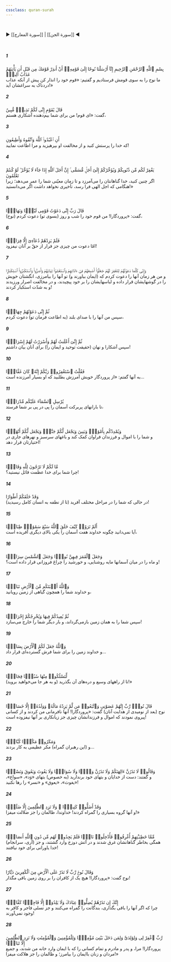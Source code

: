 ```yaml
---
cssclass: quran-surah
---
```

<br>

▶ [[سورة المعارج]] | [[سورة الجن]] ◀

<br>

##### 1

<span class="ayah">بِسْمِ ٱللَّهِ ٱلرَّحْمَٰنِ ٱلرَّحِيمِ إِنَّآ أَرْسَلْنَا نُوحًا إِلَىٰ قَوْمِهِۦٓ أَنْ أَنذِرْ قَوْمَكَ مِن قَبْلِ أَن يَأْتِيَهُمْ عَذَابٌ أَلِيمٌۭ</span>
<br><span class="ayah_translation">ما نوح را به سوی قومش فرستادیم و گفتیم: «قوم خود را انذار کن پیش از آنکه عذاب دردناک به سراغشان آید!»</span>

##### 2

<span class="ayah">قَالَ يَٰقَوْمِ إِنِّى لَكُمْ نَذِيرٌۭ مُّبِينٌ</span>
<br><span class="ayah_translation">گفت: «ای قوم! من برای شما بیم‌دهنده آشکاری هستم،</span>

##### 3

<span class="ayah">أَنِ ٱعْبُدُوا۟ ٱللَّهَ وَٱتَّقُوهُ وَأَطِيعُونِ</span>
<br><span class="ayah_translation">که خدا را پرستش کنید و از مخالفت او بپرهیزید و مرا اطاعت نمایید!</span>

##### 4

<span class="ayah">يَغْفِرْ لَكُم مِّن ذُنُوبِكُمْ وَيُؤَخِّرْكُمْ إِلَىٰٓ أَجَلٍۢ مُّسَمًّى ۚ إِنَّ أَجَلَ ٱللَّهِ إِذَا جَآءَ لَا يُؤَخَّرُ ۖ لَوْ كُنتُمْ تَعْلَمُونَ</span>
<br><span class="ayah_translation">اگر چنین کنید، خدا گناهانتان را می‌آمرزد و تا زمان معیّنی شما را عمر می‌دهد؛ زیرا هنگامی که اجل الهی فرا رسد، تأخیری نخواهد داشت اگر می‌دانستید!»</span>

##### 5

<span class="ayah">قَالَ رَبِّ إِنِّى دَعَوْتُ قَوْمِى لَيْلًۭا وَنَهَارًۭا</span>
<br><span class="ayah_translation">(نوح) گفت: «پروردگارا! من قوم خود را شب و روز (بسوی تو) دعوت کردم،</span>

##### 6

<span class="ayah">فَلَمْ يَزِدْهُمْ دُعَآءِىٓ إِلَّا فِرَارًۭا</span>
<br><span class="ayah_translation">امّا دعوت من چیزی جز فرار از حقّ بر آنان نیفزود!</span>

##### 7

<span class="ayah">وَإِنِّى كُلَّمَا دَعَوْتُهُمْ لِتَغْفِرَ لَهُمْ جَعَلُوٓا۟ أَصَٰبِعَهُمْ فِىٓ ءَاذَانِهِمْ وَٱسْتَغْشَوْا۟ ثِيَابَهُمْ وَأَصَرُّوا۟ وَٱسْتَكْبَرُوا۟ ٱسْتِكْبَارًۭا</span>
<br><span class="ayah_translation">و من هر زمان آنها را دعوت کردم که (ایمان بیاورند و) تو آنها را بیامرزی، انگشتان خویش را در گوشهایشان قرار داده و لباسهایشان را بر خود پیچیدند، و در مخالفت اصرار ورزیدند و به شدّت استکبار کردند!</span>

##### 8

<span class="ayah">ثُمَّ إِنِّى دَعَوْتُهُمْ جِهَارًۭا</span>
<br><span class="ayah_translation">سپس من آنها را با صدای بلند (به اطاعت فرمان تو) دعوت کردم،</span>

##### 9

<span class="ayah">ثُمَّ إِنِّىٓ أَعْلَنتُ لَهُمْ وَأَسْرَرْتُ لَهُمْ إِسْرَارًۭا</span>
<br><span class="ayah_translation">سپس آشکارا و نهان (حقیقت توحید و ایمان را) برای آنان بیان داشتم!</span>

##### 10

<span class="ayah">فَقُلْتُ ٱسْتَغْفِرُوا۟ رَبَّكُمْ إِنَّهُۥ كَانَ غَفَّارًۭا</span>
<br><span class="ayah_translation">به آنها گفتم: «از پروردگار خویش آمرزش بطلبید که او بسیار آمرزنده است...</span>

##### 11

<span class="ayah">يُرْسِلِ ٱلسَّمَآءَ عَلَيْكُم مِّدْرَارًۭا</span>
<br><span class="ayah_translation">تا بارانهای پربرکت آسمان را پی در پی بر شما فرستد،</span>

##### 12

<span class="ayah">وَيُمْدِدْكُم بِأَمْوَٰلٍۢ وَبَنِينَ وَيَجْعَل لَّكُمْ جَنَّٰتٍۢ وَيَجْعَل لَّكُمْ أَنْهَٰرًۭا</span>
<br><span class="ayah_translation">و شما را با اموال و فرزندان فراوان کمک کند و باغهای سرسبز و نهرهای جاری در اختیارتان قرار دهد!</span>

##### 13

<span class="ayah">مَّا لَكُمْ لَا تَرْجُونَ لِلَّهِ وَقَارًۭا</span>
<br><span class="ayah_translation">چرا شما برای خدا عظمت قائل نیستید؟!</span>

##### 14

<span class="ayah">وَقَدْ خَلَقَكُمْ أَطْوَارًا</span>
<br><span class="ayah_translation">در حالی که شما را در مراحل مختلف آفرید (تا از نطفه به انسان کامل رسیدید)!</span>

##### 15

<span class="ayah">أَلَمْ تَرَوْا۟ كَيْفَ خَلَقَ ٱللَّهُ سَبْعَ سَمَٰوَٰتٍۢ طِبَاقًۭا</span>
<br><span class="ayah_translation">آیا نمی‌دانید چگونه خداوند هفت آسمان را یکی بالای دیگری آفریده است،</span>

##### 16

<span class="ayah">وَجَعَلَ ٱلْقَمَرَ فِيهِنَّ نُورًۭا وَجَعَلَ ٱلشَّمْسَ سِرَاجًۭا</span>
<br><span class="ayah_translation">و ماه را در میان آسمانها مایه روشنایی، و خورشید را چراغ فروزانی قرار داده است؟!</span>

##### 17

<span class="ayah">وَٱللَّهُ أَنۢبَتَكُم مِّنَ ٱلْأَرْضِ نَبَاتًۭا</span>
<br><span class="ayah_translation">و خداوند شما را همچون گیاهی از زمین رویانید،</span>

##### 18

<span class="ayah">ثُمَّ يُعِيدُكُمْ فِيهَا وَيُخْرِجُكُمْ إِخْرَاجًۭا</span>
<br><span class="ayah_translation">سپس شما را به همان زمین بازمی‌گرداند، و بار دیگر شما را خارج می‌سازد!</span>

##### 19

<span class="ayah">وَٱللَّهُ جَعَلَ لَكُمُ ٱلْأَرْضَ بِسَاطًۭا</span>
<br><span class="ayah_translation">و خداوند زمین را برای شما فرش گسترده‌ای قرار داد...</span>

##### 20

<span class="ayah">لِّتَسْلُكُوا۟ مِنْهَا سُبُلًۭا فِجَاجًۭا</span>
<br><span class="ayah_translation">تا از راههای وسیع و دره‌های آن بگذرید (و به هر جا می‌خواهید بروید)!»</span>

##### 21

<span class="ayah">قَالَ نُوحٌۭ رَّبِّ إِنَّهُمْ عَصَوْنِى وَٱتَّبَعُوا۟ مَن لَّمْ يَزِدْهُ مَالُهُۥ وَوَلَدُهُۥٓ إِلَّا خَسَارًۭا</span>
<br><span class="ayah_translation">نوح (بعد از نومیدی از هدایت آنان) گفت: «پروردگارا! آنها نافرمانی من کردند و از کسانی پیروی نمودند که اموال و فرزندانشان چیزی جز زیانکاری بر آنها نیفزوده است!</span>

##### 22

<span class="ayah">وَمَكَرُوا۟ مَكْرًۭا كُبَّارًۭا</span>
<br><span class="ayah_translation">و (این رهبران گمراه) مکر عظیمی به کار بردند...</span>

##### 23

<span class="ayah">وَقَالُوا۟ لَا تَذَرُنَّ ءَالِهَتَكُمْ وَلَا تَذَرُنَّ وَدًّۭا وَلَا سُوَاعًۭا وَلَا يَغُوثَ وَيَعُوقَ وَنَسْرًۭا</span>
<br><span class="ayah_translation">و گفتند: دست از خدایان و بتهای خود برندارید (به خصوص) بتهای «وَد»، «سواع»، «یغوث»، «یعوق» و «نسر» را رها نکنید!</span>

##### 24

<span class="ayah">وَقَدْ أَضَلُّوا۟ كَثِيرًۭا ۖ وَلَا تَزِدِ ٱلظَّٰلِمِينَ إِلَّا ضَلَٰلًۭا</span>
<br><span class="ayah_translation">و آنها گروه بسیاری را گمراه کردند! خداوندا، ظالمان را جز ضلالت میفزا!»</span>

##### 25

<span class="ayah">مِّمَّا خَطِيٓـَٰٔتِهِمْ أُغْرِقُوا۟ فَأُدْخِلُوا۟ نَارًۭا فَلَمْ يَجِدُوا۟ لَهُم مِّن دُونِ ٱللَّهِ أَنصَارًۭا</span>
<br><span class="ayah_translation">(آری، سرانجام) همگی بخاطر گناهانشان غرق شدند و در آتش دوزخ وارد گشتند، و جز خدا یاورانی برای خود نیافتند!</span>

##### 26

<span class="ayah">وَقَالَ نُوحٌۭ رَّبِّ لَا تَذَرْ عَلَى ٱلْأَرْضِ مِنَ ٱلْكَٰفِرِينَ دَيَّارًا</span>
<br><span class="ayah_translation">نوح گفت: «پروردگارا! هیچ یک از کافران را بر روی زمین باقی مگذار!</span>

##### 27

<span class="ayah">إِنَّكَ إِن تَذَرْهُمْ يُضِلُّوا۟ عِبَادَكَ وَلَا يَلِدُوٓا۟ إِلَّا فَاجِرًۭا كَفَّارًۭا</span>
<br><span class="ayah_translation">چرا که اگر آنها را باقی بگذاری، بندگانت را گمراه می‌کنند و جز نسلی فاجر و کافر به وجود نمی‌آورند!</span>

##### 28

<span class="ayah">رَّبِّ ٱغْفِرْ لِى وَلِوَٰلِدَىَّ وَلِمَن دَخَلَ بَيْتِىَ مُؤْمِنًۭا وَلِلْمُؤْمِنِينَ وَٱلْمُؤْمِنَٰتِ وَلَا تَزِدِ ٱلظَّٰلِمِينَ إِلَّا تَبَارًۢا</span>
<br><span class="ayah_translation">پروردگارا! مرا، و پدر و مادرم و تمام کسانی را که با ایمان وارد خانه من شدند، و جمیع مردان و زنان باایمان را بیامرز؛ و ظالمان را جز هلاکت میفزا!»</span>

